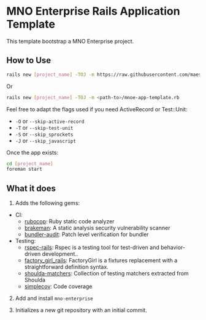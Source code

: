 # MNO Enterprise Rails Application Template

This template bootstrap a MNO Enterprise project.

## How to Use

```bash
rails new [project_name] -TOJ -m https://raw.githubusercontent.com/maestrano/mno-enterprise/master/rails-template/mnoe-app-template.rb
```

Or

```bash
rails new [project_name] -TOJ -m <path-to>/mnoe-app-template.rb
```

Feel free to adapt the flags used if you need ActiveRecord or Test::Unit:

* `-O` or `--skip-active-record`
* `-T` or `--skip-test-unit`
* `-S` or `--skip_sprockets`
* `-J` or `--skip_javascript`

Once the app exists:

```bash
cd [project_name]
foreman start
```

## What it does

1. Adds the following gems:
  - CI:
    - [rubocop](https://github.com/bbatsov/rubocop): Ruby static code analyzer
    - [brakeman](https://github.com/presidentbeef/brakeman): A static analysis security vulnerability scanner
    - [bundler-audit](https://github.com/rubysec/bundler-audit): Patch level verification for bundler
  - Testing:
    - [rspec-rails](https://github.com/rspec/rspec-rails): Rspec is a testing tool for test-driven and behavior-driven development..
    - [factory_girl_rails](https://github.com/thoughtbot/factory_girl): FactoryGirl is a fixtures replacement with a straightforward definition syntax.
    - [shoulda-matchers](https://github.com/thoughtbot/shoulda-matchers): Collection of testing matchers extracted from Shoulda
    - [simplecov](https://github.com/colszowka/simplecov): Code coverage

2. Add and install `mno-enterprise`

3. Initializes a new git repository with an initial commit.
